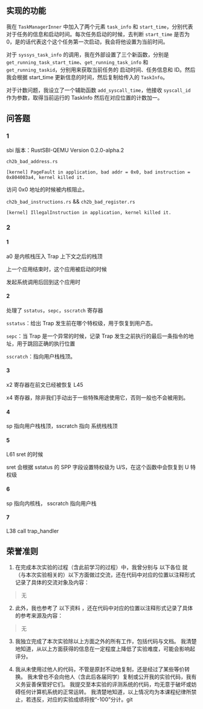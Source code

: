 ## 实现的功能
我在 `TaskManagerInner` 中加入了两个元素 `task_info` 和 `start_time`，分别代表对于任务的信息和启动时间。每次任务启动的时候，去判断 `start_time` 是否为 0，是的话代表这个这个任务第一次启动，我会将他设置为当前时间。

对于 `syssys_task_info` 的调用，我在外部设置了三个新函数，分别是 `get_running_task_start_time`、`get_running_task_info` 和 `get_running_taskid`，分别用来获取当前任务的 启动时间、任务信息和 ID。然后我会根据 start_time 更新信息的时间，然后复制给传入的 `TaskInfo`。

对于计数问题，我设立了一个辅助函数 `add_syscall_time`，他接收 `syscall_id` 作为参数，取得当前运行的 TaskInfo 然后在对应位置的计数加一。

## 问答题
### 1

sbi 版本：RustSBI-QEMU Version 0.2.0-alpha.2

`ch2b_bad_address.rs`
```text
[kernel] PageFault in application, bad addr = 0x0, bad instruction = 0x804003a4, kernel killed it.
```

访问 0x0 地址的时候被内核阻止。

`ch2b_bad_instructions.rs` && `ch2b_bad_register.rs`
```text
[kernel] IllegalInstruction in application, kernel killed it.
```

### 2

#### 1
a0 是内核栈压入 Trap 上下文之后的栈顶

上一个应用结束时，这个应用被启动的时候

发起系统调用后回到这个应用时

#### 2
处理了 `sstatus`，`sepc`，`sscratch` 寄存器

`sstatus`：给出 Trap 发生前在哪个特权级，用于恢复到用户态。

`sepc`：当 Trap 是一个异常的时候，记录 Trap 发生之前执行的最后一条指令的地址，用于跳回正确的执行位置

`sscratch`：指向用户栈栈顶。

#### 3

x2 寄存器在前文已经被恢复 L45

x4 寄存器，除非我们手动出于一些特殊用途使用它，否则一般也不会被用到。

#### 4

sp 指向用户栈栈顶，sscratch 指向 系统栈栈顶

#### 5

L61 sret 的时候

sret 会根据 sstatus 的 SPP 字段设置特权级为 U/S，在这个函数中会恢复到 U 特权级

#### 6

sp 指向内核栈， sscratch 指向用户栈

#### 7

L38 call trap_handler

## 荣誉准则

1. 在完成本次实验的过程（含此前学习的过程）中，我曾分别与 以下各位 就（与本次实验相关的）以下方面做过交流，还在代码中对应的位置以注释形式记录了具体的交流对象及内容：

>无

2. 此外，我也参考了 以下资料 ，还在代码中对应的位置以注释形式记录了具体的参考来源及内容：

>无

3. 我独立完成了本次实验除以上方面之外的所有工作，包括代码与文档。 我清楚地知道，从以上方面获得的信息在一定程度上降低了实验难度，可能会影响起评分。

4. 我从未使用过他人的代码，不管是原封不动地复制，还是经过了某些等价转换。 我未曾也不会向他人（含此后各届同学）复制或公开我的实验代码，我有义务妥善保管好它们。 我提交至本实验的评测系统的代码，均无意于破坏或妨碍任何计算机系统的正常运转。 我清楚地知道，以上情况均为本课程纪律所禁止，若违反，对应的实验成绩将按“-100”分计。git